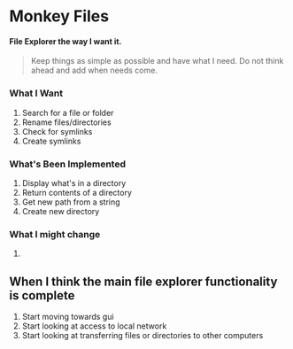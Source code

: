 # Monkey Files
#### File Explorer the way I want it.
> Keep things as simple as possible and have what I need. Do not think ahead and add when needs come.
### What I Want
1. Search for a file or folder 
2. Rename files/directories
3. Check for symlinks
4. Create symlinks
### What's Been Implemented
1. Display what's in a directory
2. Return contents of a directory
3. Get new path from a string
4. Create new directory
### What I might change
1. 
## When I think the main file explorer functionality is complete
1. Start moving towards gui
2. Start looking at access to local network
3. Start looking at transferring files or directories to other computers 

